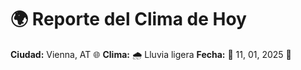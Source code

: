 # 🌍 Reporte del Clima de Hoy

**Ciudad:** Vienna, AT 🌐
**Clima:** 🌧️ Lluvia ligera
**Fecha:** 📅 11, 01, 2025 🚀

